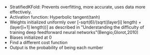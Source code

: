 - StratifiedKFold: Prevents overfitting, more accurate, uses data more effectively. 
- Activation function: Hyperbolic tangent(tanh)
- Weights initialized uniformly over [-sqrt(6)/(sqrt((layer[i] length) + (layer[i+1] length))] as described in "Understanding the difficulty of training deep feedforward neural networks"(Bengio,Glorot,2010)
- Biases initialized at 0
- Find a different cost function
- Output is the probability of being each number